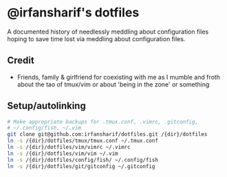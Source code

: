# @irfansharif's dotfiles

A documented history of needlessly meddling about configuration files
hoping to save time lost via meddling about configuration files.

## Credit
- Friends, family & girlfriend for coexisting with me as I mumble and froth
  about the tao of tmux/vim or about 'being in the zone' or something

## Setup/autolinking
```sh
# Make appropriate backups for .tmux.conf, .vimrc, .gitconfig,
# ~/.config/fish, ~/.vim
git clone git@github.com:irfansharif/dotfiles.git /{dir}/dotfiles
ln -s /{dir}/dotfiles/tmux/tmux.conf ~/.tmux.conf
ln -s /{dir}/dotfiles/vim/vimrc ~/.vimrc
ln -s /{dir}/dotfiles/vim/vim ~/.vim
ln -s /{dir}/dotfiles/config/fish/ ~/.config/fish
ln -s /{dir}/dotfiles/git/gitconfig ~/.gitconfig
```
